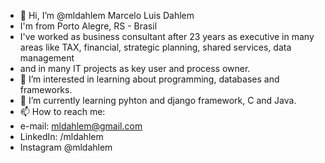 - 👋 Hi, I’m @mldahlem Marcelo Luis Dahlem
- I'm from Porto Alegre, RS - Brasil
- I've worked as business consultant after 23 years as executive in many areas like TAX, financial, strategic planning, shared services, data management 
- and in many IT projects as key user and process owner.
- 👀 I’m interested in learning about programming, databases and frameworks.
- 🌱 I’m currently learning pyhton and django framework, C and Java.
- 📫 How to reach me:
- e-mail: mldahlem@gmail.com
- LinkedIn: /mldahlem
- Instagram @mldahlem

<!---
mldahlem/mldahlem is a ✨ special ✨ repository because its `README.md` (this file) appears on your GitHub profile.
You can click the Preview link to take a look at your changes.
--->
